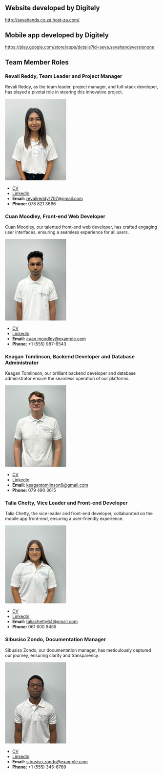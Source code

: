 ## Website developed by Digitely
http://sevahands.co.za.host-za.com/

## Mobile app developed by Digitely
https://play.google.com/store/apps/details?id=seva.sevahandsversionone

## Team Member Roles

### Revali Reddy, Team Leader and Project Manager

Revali Reddy, as the team leader, project manager, and full-stack developer, has played a pivotal role in steering this innovative project.

<img src="revali.jpg" width="200" />

- [CV](revali_cv.md)
- [LinkedIn](link-to-linkedin)
- **Email:** revalireddy1707@gmail.com
- **Phone:** 078 821 3666

### Cuan Moodley, Front-end Web Developer

Cuan Moodley, our talented front-end web developer, has crafted engaging user interfaces, ensuring a seamless experience for all users.

<img src="cuan.jpg" width="200" />

- [CV](cuan_cv.md)
- [LinkedIn](link-to-linkedin)
- **Email:** cuan.moodley@example.com
- **Phone:** +1 (555) 987-6543

### Keagan Tomlinson, Backend Developer and Database Administrator

Keagan Tomlinson, our brilliant backend developer and database administrator ensure the seamless operation of our platforms.

<img src="keagan.jpg" width="200" />

- [CV](keagan_Tomlinson_CV.md)
- [LinkedIn](https://www.linkedin.com/in/keagan-tomlinson-704812170/)
- **Email:** keagantomlinson6@gmail.com
- **Phone:** 079 490 3615

### Talia Chetty, Vice Leader and Front-end Developer

Talia Chetty, the vice leader and front-end developer, collaborated on the mobile app front-end, ensuring a user-friendly experience.

<img src="talia.jpg" width="200" />

- [CV](talia_cv.md)
- [LinkedIn](www.linkedin.com/in/talia-chetty-17433b21a)
- **Email:** taliachetty64@gmail.com
- **Phone:** 061 600 9455

### Sibusiso Zondo, Documentation Manager

Sibusiso Zondo, our documentation manager, has meticulously captured our journey, ensuring clarity and transparency.

<img src="sbu.jpg" width="200" />

- [CV](sibusiso_cv.md)
- [LinkedIn](link-to-linkedin)
- **Email:** sibusiso.zondo@example.com
- **Phone:** +1 (555) 345-6789
